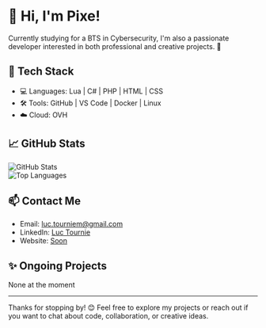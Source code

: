 # 👋 Hi, I'm Pixe!

Currently studying for a BTS in Cybersecurity, I'm also a passionate developer interested in both professional and creative projects. 🚀

## 🧰 Tech Stack

- 💻 Languages: Lua | C# | PHP | HTML | CSS  
- 🛠️ Tools: GitHub | VS Code | Docker | Linux  
- ☁️ Cloud: OVH  

## 📈 GitHub Stats

![GitHub Stats](https://github-readme-stats.vercel.app/api?username=pixe71&show_icons=true&theme=radical)  
![Top Languages](https://github-readme-stats.vercel.app/api/top-langs/?username=pixe71&layout=compact&theme=radical)

## 📫 Contact Me

- Email: [luc.tourniem@gmail.com](mailto:luc.tourniem@gmail.com)  
- LinkedIn: [Luc Tournie](https://www.linkedin.com/in/luc-tourni%C3%A9-862ba0224/)  
- Website: [Soon]()

## ✨ Ongoing Projects

None at the moment

---

Thanks for stopping by! 😊 Feel free to explore my projects or reach out if you want to chat about code, collaboration, or creative ideas.
